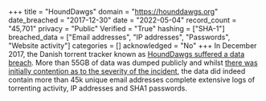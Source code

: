 +++
title = "HoundDawgs"
domain = "https://hounddawgs.org"
date_breached = "2017-12-30"
date = "2022-05-04"
record_count = "45,701"
privacy = "Public"
Verified = "True"
hashing = ["SHA-1"]
breached_data = ["Email addresses", "IP addresses", "Passwords", "Website activity"]
categories = []
acknowledged = "No"
+++
In December 2017, the Danish torrent tracker known as <a href="https://torrentfreak.com/popular-danish-torrent-tracker-shuts-down-after-hack-180102/" target="_blank" rel="noopener">HoundDawgs suffered a data breach</a>. More than 55GB of data was dumped publicly and whilst <a href="https://www.flashback.org/p62770812" target="_blank" rel="noopener">there was initially contention as to the severity of the incident</a>, the data did indeed contain more than 45k unique email addresses complete extensive logs of torrenting activity, IP addresses and SHA1 passwords.
